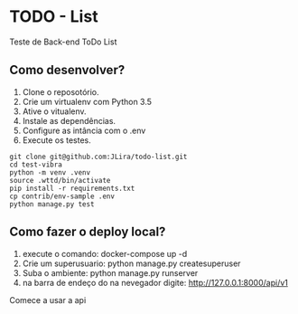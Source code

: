 # TODO - List

Teste de Back-end ToDo List

## Como desenvolver?

1. Clone o reposotório.
2. Crie um virtualenv com Python 3.5
3. Ative o vitualenv.
4. Instale as dependências.
5. Configure as intância com o .env
6. Execute os testes.

```console
git clone git@github.com:JLira/todo-list.git
cd test-vibra
python -m venv .venv
source .wttd/bin/activate
pip install -r requirements.txt
cp contrib/env-sample .env
python manage.py test
```
## Como fazer o deploy local?

1. execute o comando: docker-compose up -d 
2. Crie um superusuario: python manage.py createsuperuser
3. Suba o ambiente: python manage.py runserver
4. na barra de endeço do na nevegador digite: 
   http://127.0.0.1:8000/api/v1

Comece a usar a api


